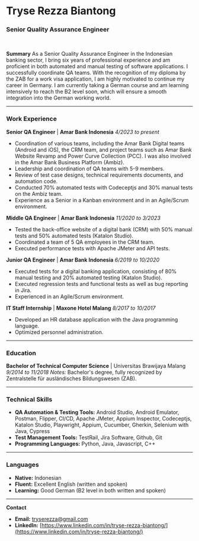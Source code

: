 # Tryse Rezza Biantong
### Senior Quality Assurance Engineer

<br>

**Summary**
As a Senior Quality Assurance Engineer in the Indonesian banking sector, I bring six years of professional experience and am proficient in both automated and manual testing of software applications. I successfully coordinate QA teams. With the recognition of my diploma by the ZAB for a work visa application, I am highly motivated to continue my career in Germany. I am currently taking a German course and am learning intensively to reach the B2 level soon, which will ensure a smooth integration into the German working world.

---

### Work Experience

**Senior QA Engineer** | **Amar Bank Indonesia**
*4/2023 to present*
- Coordination of various teams, including the Amar Bank Digital teams (Android and iOS), the CRM team, and project teams such as Amar Bank Website Revamp and Power Curve Collection (PCC). I was also involved in the Amar Bank Business Platform (Ambiz).
- Leadership and coordination of QA teams with 5-9 members.
- Review of test case designs, technical requirements documents, and automation code.
- Conducted 70% automated tests with Codeceptjs and 30% manual tests on the Ambiz team.
- Experience as a Senior in a Kanban environment and in an Agile/Scrum environment.

**Middle QA Engineer** | **Amar Bank Indonesia**
*11/2020 to 3/2023*
- Tested the back-office website of a digital bank (CRM) with 50% manual tests and 50% automated tests (Katalon Studio).
- Coordinated a team of 5 QA employees in the CRM team.
- Executed performance tests with Apache JMeter and API tests.

**Junior QA Engineer** | **Amar Bank Indonesia**
*6/2019 to 10/2020*
- Executed tests for a digital banking application, consisting of 80% manual testing and 20% automated testing (Katalon Studio).
- Executed regression tests and functional tests as well as bug reporting in Jira.
- Experienced in an Agile/Scrum environment.

**IT Staff Internship** | **Maxone Hotel Malang**
*8/2017 to 10/2017*
- Developed an HR database application with the Java programming language.
- Optimized personnel administration.

---

### Education

**Bachelor of Technical Computer Science** | Universitas Brawijaya Malang
*9/2014 to 11/2018*
*Notes:* Bachelor's degree, fully recognized by Zentralstelle für ausländisches Bildungswesen (ZAB).

---

### Technical Skills

- **QA Automation & Testing Tools:** Android Studio, Android Emulator, Postman, Flipper, CI/CD, Apache JMeter, Appium Inspector, Codeceptjs, Katalon Studio, Playwright, Appium, Cucumber, Gherkin, Selenium with Java, Cypress
- **Test Management Tools:** TestRail, Jira Software, Github, Git
- **Programming Languages:** Python, Java, Javascript, C++

---

### Languages

- **Native:** Indonesian
- **Fluent:** Excellent English (written and spoken)
- **Learning:** Good German (B2 level in both written and spoken)

---

**Contact**
- **Email:** tryserezza@gmail.com
- **LinkedIn:** [https://www.linkedin.com/in/tryse-rezza-biantong/](https://www.linkedin.com/in/tryse-rezza-biantong/)
